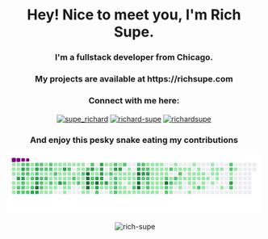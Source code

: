 <h1 align="center">Hey! Nice to meet you, I'm Rich Supe.</h1>
<h3 align="center">I'm a fullstack developer from Chicago.</h3>
<h3 align="center">My projects are available at https://richsupe.com</h4>

<!-- <div align="center"> -->
<!-- ![Typing gif4](https://user-images.githubusercontent.com/70147547/138502389-a2391d95-8882-40b0-a73a-59962d48b261.gif) -->
<!-- ![Typing gif1](https://user-images.githubusercontent.com/70147547/138502597-49f95800-831e-490c-b05c-79b672e42649.gif) -->
<!-- </div> -->

<!-- <h4 align="center"> 🔭 I’m currently working on **Forever Walks**</h4>

<h4> 👨‍💻 All of my projects are available at [https://richsupe.com](https://richsupe.com) </h4>

<h4 align="center"> 🌱 I’m currently learning **DSA**</h4>

<h4 align="center"> 💬 Ask me about **React, DSA, and more!**</h4>

<h4 align="center"> 📫 How to reach me **rsupe1993@aol.com**</h4> -->

<h3 align="center">Connect with me here:</h3>
<!-- <h3 align="center"> [Or Check Out my Portfolio!](https://richsupe.com/)</h3>
[Live](https://richsupe.com/) -->
<p align="center">
<a href="https://twitter.com/supe_richard" target="blank"><img align="center" src="https://raw.githubusercontent.com/rahuldkjain/github-profile-readme-generator/master/src/images/icons/Social/twitter.svg" alt="supe_richard" height="30" width="40" /></a>
<a href="https://linkedin.com/in/richard-supe" target="blank"><img align="center" src="https://raw.githubusercontent.com/rahuldkjain/github-profile-readme-generator/master/src/images/icons/Social/linked-in-alt.svg" alt="richard-supe" height="30" width="40" /></a>
<a href="https://instagram.com/richardsupe" target="blank"><img align="center" src="https://raw.githubusercontent.com/rahuldkjain/github-profile-readme-generator/master/src/images/icons/Social/instagram.svg" alt="richardsupe" height="30" width="40" /></a>
</p>

<h3 align="center">And enjoy this pesky snake eating my contributions</h3>
<!-- <h3> Check out my [Portfolio](https://richsupe.com) </h3>
<a align="center" href="https://richsupe.com"> Check out my portfolio! </a> -->

<!-- <h3 align="left">Languages and Tools:</h3>
<p align="left"> <a href="https://aws.amazon.com" target="_blank"> <img src="https://raw.githubusercontent.com/devicons/devicon/master/icons/amazonwebservices/amazonwebservices-original-wordmark.svg" alt="aws" width="40" height="40"/> </a> <a href="https://www.w3schools.com/css/" target="_blank"> <img src="https://raw.githubusercontent.com/devicons/devicon/master/icons/css3/css3-original-wordmark.svg" alt="css3" width="40" height="40"/> </a> <a href="https://www.djangoproject.com/" target="_blank"> <img src="https://raw.githubusercontent.com/devicons/devicon/master/icons/django/django-original.svg" alt="django" width="40" height="40"/> </a> <a href="https://www.docker.com/" target="_blank"> <img src="https://raw.githubusercontent.com/devicons/devicon/master/icons/docker/docker-original-wordmark.svg" alt="docker" width="40" height="40"/> </a> <a href="https://expressjs.com" target="_blank"> <img src="https://raw.githubusercontent.com/devicons/devicon/master/icons/express/express-original-wordmark.svg" alt="express" width="40" height="40"/> </a> <a href="https://flask.palletsprojects.com/" target="_blank"> <img src="https://www.vectorlogo.zone/logos/pocoo_flask/pocoo_flask-icon.svg" alt="flask" width="40" height="40"/> </a> <a href="https://git-scm.com/" target="_blank"> <img src="https://www.vectorlogo.zone/logos/git-scm/git-scm-icon.svg" alt="git" width="40" height="40"/> </a> <a href="https://www.w3.org/html/" target="_blank"> <img src="https://raw.githubusercontent.com/devicons/devicon/master/icons/html5/html5-original-wordmark.svg" alt="html5" width="40" height="40"/> </a> <a href="https://developer.mozilla.org/en-US/docs/Web/JavaScript" target="_blank"> <img src="https://raw.githubusercontent.com/devicons/devicon/master/icons/javascript/javascript-original.svg" alt="javascript" width="40" height="40"/> </a> <a href="https://jestjs.io" target="_blank"> <img src="https://www.vectorlogo.zone/logos/jestjsio/jestjsio-icon.svg" alt="jest" width="40" height="40"/> </a> <a href="https://www.linux.org/" target="_blank"> <img src="https://raw.githubusercontent.com/devicons/devicon/master/icons/linux/linux-original.svg" alt="linux" width="40" height="40"/> </a> <a href="https://www.mysql.com/" target="_blank"> <img src="https://raw.githubusercontent.com/devicons/devicon/master/icons/mysql/mysql-original-wordmark.svg" alt="mysql" width="40" height="40"/> </a> <a href="https://nodejs.org" target="_blank"> <img src="https://raw.githubusercontent.com/devicons/devicon/master/icons/nodejs/nodejs-original-wordmark.svg" alt="nodejs" width="40" height="40"/> </a> <a href="https://www.postgresql.org" target="_blank"> <img src="https://raw.githubusercontent.com/devicons/devicon/master/icons/postgresql/postgresql-original-wordmark.svg" alt="postgresql" width="40" height="40"/> </a> <a href="https://postman.com" target="_blank"> <img src="https://www.vectorlogo.zone/logos/getpostman/getpostman-icon.svg" alt="postman" width="40" height="40"/> </a> <a href="https://pugjs.org" target="_blank"> <img src="https://cdn.worldvectorlogo.com/logos/pug.svg" alt="pug" width="40" height="40"/> </a> <a href="https://www.python.org" target="_blank"> <img src="https://raw.githubusercontent.com/devicons/devicon/master/icons/python/python-original.svg" alt="python" width="40" height="40"/> </a> <a href="https://reactjs.org/" target="_blank"> <img src="https://raw.githubusercontent.com/devicons/devicon/master/icons/react/react-original-wordmark.svg" alt="react" width="40" height="40"/> </a> <a href="https://reactnative.dev/" target="_blank"> <img src="https://reactnative.dev/img/header_logo.svg" alt="reactnative" width="40" height="40"/> </a> <a href="https://sass-lang.com" target="_blank"> <img src="https://raw.githubusercontent.com/devicons/devicon/master/icons/sass/sass-original.svg" alt="sass" width="40" height="40"/> </a> </p> -->


<!-- <p align="center"><img align="center" src="https://github-readme-stats.vercel.app/api/top-langs?username=rich-supe&show_icons=true&locale=en&layout=compact" alt="rich-supe" /></p> -->


<!-- <div align="center"> -->
  ![snake gif](https://github.com/Rich-Supe/Rich-Supe/blob/output/github-contribution-grid-snake.gif)
<!-- </div> -->


<p align="center">&nbsp;<img align="center" src="https://github-readme-stats.vercel.app/api?username=rich-supe&show_icons=true&locale=en" alt="rich-supe" /></p>


<!-- <p align="center"><img align="center" src="https://github-readme-streak-stats.herokuapp.com/?user=rich-supe" alt="rich-supe" /></p> -->

